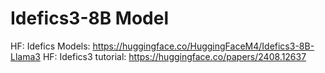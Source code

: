 # Idefics3-8B Model

HF: Idefics Models: https://huggingface.co/HuggingFaceM4/Idefics3-8B-Llama3
HF: Idefics3 tutorial: https://huggingface.co/papers/2408.12637
